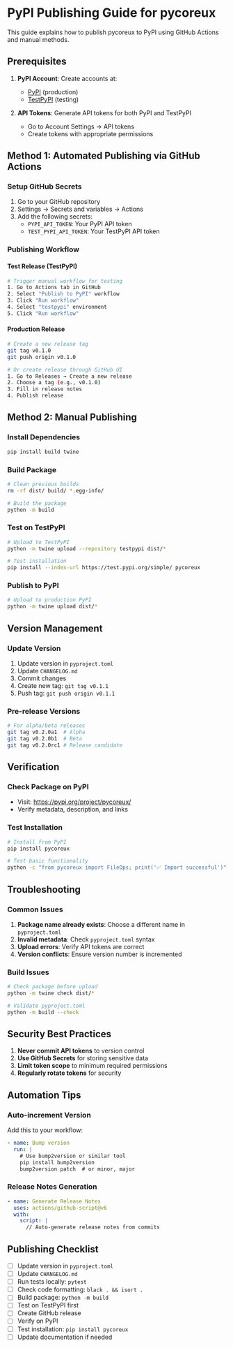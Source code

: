 # PyPI Publishing Guide for pycoreux

This guide explains how to publish pycoreux to PyPI using GitHub Actions and manual methods.

## Prerequisites

1. **PyPI Account**: Create accounts at:
   - [PyPI](https://pypi.org/) (production)
   - [TestPyPI](https://test.pypi.org/) (testing)

2. **API Tokens**: Generate API tokens for both PyPI and TestPyPI
   - Go to Account Settings → API tokens
   - Create tokens with appropriate permissions

## Method 1: Automated Publishing via GitHub Actions

### Setup GitHub Secrets

1. Go to your GitHub repository
2. Settings → Secrets and variables → Actions
3. Add the following secrets:
   - `PYPI_API_TOKEN`: Your PyPI API token
   - `TEST_PYPI_API_TOKEN`: Your TestPyPI API token

### Publishing Workflow

#### Test Release (TestPyPI)
```bash
# Trigger manual workflow for testing
1. Go to Actions tab in GitHub
2. Select "Publish to PyPI" workflow
3. Click "Run workflow"
4. Select "testpypi" environment
5. Click "Run workflow"
```

#### Production Release
```bash
# Create a new release tag
git tag v0.1.0
git push origin v0.1.0

# Or create release through GitHub UI
1. Go to Releases → Create a new release
2. Choose a tag (e.g., v0.1.0)
3. Fill in release notes
4. Publish release
```

## Method 2: Manual Publishing

### Install Dependencies
```bash
pip install build twine
```

### Build Package
```bash
# Clean previous builds
rm -rf dist/ build/ *.egg-info/

# Build the package
python -m build
```

### Test on TestPyPI
```bash
# Upload to TestPyPI
python -m twine upload --repository testpypi dist/*

# Test installation
pip install --index-url https://test.pypi.org/simple/ pycoreux
```

### Publish to PyPI
```bash
# Upload to production PyPI
python -m twine upload dist/*
```

## Version Management

### Update Version
1. Update version in `pyproject.toml`
2. Update `CHANGELOG.md`
3. Commit changes
4. Create new tag: `git tag v0.1.1`
5. Push tag: `git push origin v0.1.1`

### Pre-release Versions
```bash
# For alpha/beta releases
git tag v0.2.0a1  # Alpha
git tag v0.2.0b1  # Beta
git tag v0.2.0rc1 # Release candidate
```

## Verification

### Check Package on PyPI
- Visit: https://pypi.org/project/pycoreux/
- Verify metadata, description, and links

### Test Installation
```bash
# Install from PyPI
pip install pycoreux

# Test basic functionality
python -c "from pycoreux import FileOps; print('✅ Import successful')"
```

## Troubleshooting

### Common Issues

1. **Package name already exists**: Choose a different name in `pyproject.toml`
2. **Invalid metadata**: Check `pyproject.toml` syntax
3. **Upload errors**: Verify API tokens are correct
4. **Version conflicts**: Ensure version number is incremented

### Build Issues
```bash
# Check package before upload
python -m twine check dist/*

# Validate pyproject.toml
python -m build --check
```

## Security Best Practices

1. **Never commit API tokens** to version control
2. **Use GitHub Secrets** for storing sensitive data
3. **Limit token scope** to minimum required permissions
4. **Regularly rotate tokens** for security

## Automation Tips

### Auto-increment Version
Add this to your workflow:
```yaml
- name: Bump version
  run: |
    # Use bump2version or similar tool
    pip install bump2version
    bump2version patch  # or minor, major
```

### Release Notes Generation
```yaml
- name: Generate Release Notes
  uses: actions/github-script@v6
  with:
    script: |
      // Auto-generate release notes from commits
```

## Publishing Checklist

- [ ] Update version in `pyproject.toml`
- [ ] Update `CHANGELOG.md`
- [ ] Run tests locally: `pytest`
- [ ] Check code formatting: `black . && isort .`
- [ ] Build package: `python -m build`
- [ ] Test on TestPyPI first
- [ ] Create GitHub release
- [ ] Verify on PyPI
- [ ] Test installation: `pip install pycoreux`
- [ ] Update documentation if needed
